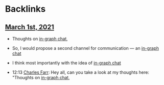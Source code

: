 
# Backlinks
## [March 1st, 2021](<March 1st, 2021.md>)
- Thoughts on [in-graph chat](<in-graph chat.md>),

- So, I would propose a second channel for communication — an [in-graph chat](<in-graph chat.md>)

- I think most importantly with the idea of [in-graph chat](<in-graph chat.md>)

- 12:13 [Charles Farr](<Charles Farr.md>): Hey all, can you take a look at my thoughts here: "Thoughts on [in-graph chat](<in-graph chat.md>),

